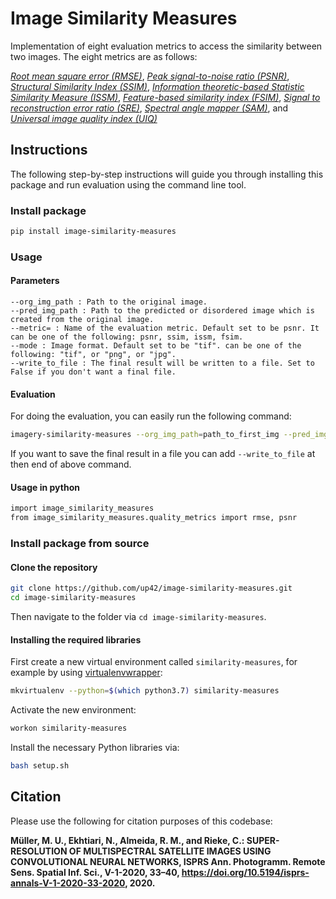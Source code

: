 # Image Similarity Measures

Implementation of eight evaluation metrics to access the similarity between two images. The eight metrics are as follows:

<i><a href="https://en.wikipedia.org/wiki/Root-mean-square_deviation">Root mean square error (RMSE)</a></i>,
<i><a href="https://en.wikipedia.org/wiki/Peak_signal-to-noise_ratio">Peak signal-to-noise ratio (PSNR)</a></i>,
<i><a href="https://en.wikipedia.org/wiki/Structural_similarity">Structural Similarity Index (SSIM)</a></i>,
<i><a href="https://www.tandfonline.com/doi/full/10.1080/22797254.2019.1628617">Information theoretic-based Statistic Similarity Measure (ISSM)</a></i>,
<i><a href="https://www4.comp.polyu.edu.hk/~cslzhang/IQA/TIP_IQA_FSIM.pdf">Feature-based similarity index (FSIM)</a></i>,
<i><a href="https://www.sciencedirect.com/science/article/abs/pii/S0924271618302636">Signal to reconstruction error ratio (SRE)</a></i>,
<i><a href="https://ntrs.nasa.gov/citations/19940012238">Spectral angle mapper (SAM)</a></i>, and
<i><a href="https://www.researchgate.net/publication/3342733_A_Universal_Image_Quality_Index">Universal image quality index (UIQ)</a></i>



## Instructions

The following step-by-step instructions will guide you through installing this package and run evaluation using the command line tool.

### Install package
```bash
pip install image-similarity-measures
```

### Usage
#### Parameters
```
--org_img_path : Path to the original image.
--pred_img_path : Path to the predicted or disordered image which is created from the original image.
--metric= : Name of the evaluation metric. Default set to be psnr. It can be one of the following: psnr, ssim, issm, fsim.
--mode : Image format. Default set to be "tif". can be one of the following: "tif", or "png", or "jpg".
--write_to_file : The final result will be written to a file. Set to False if you don't want a final file.
```

#### Evaluation
For doing the evaluation, you can easily run the following command:
```bash
imagery-similarity-measures --org_img_path=path_to_first_img --pred_img_path=path_to_second_img --mode=tif
```
If you want to save the final result in a file you can add `--write_to_file` at then end of above command.

#### Usage in python
```bash
import image_similarity_measures
from image_similarity_measures.quality_metrics import rmse, psnr
```

### Install package from source

#### Clone the repository

```bash
git clone https://github.com/up42/image-similarity-measures.git
cd image-similarity-measures
```

Then navigate to the folder via `cd image-similarity-measures`.

#### Installing the required libraries

First create a new virtual environment called `similarity-measures`, for example by using
[virtualenvwrapper](https://virtualenvwrapper.readthedocs.io/en/latest/):

```bash
mkvirtualenv --python=$(which python3.7) similarity-measures
```

Activate the new environment:

```bash
workon similarity-measures
```

Install the necessary Python libraries via:

```bash
bash setup.sh
```

## Citation
Please use the following for citation purposes of this codebase:

<strong>Müller, M. U., Ekhtiari, N., Almeida, R. M., and Rieke, C.: SUPER-RESOLUTION OF MULTISPECTRAL
SATELLITE IMAGES USING CONVOLUTIONAL NEURAL NETWORKS, ISPRS Ann. Photogramm. Remote Sens.
Spatial Inf. Sci., V-1-2020, 33–40, https://doi.org/10.5194/isprs-annals-V-1-2020-33-2020, 2020.</strong>
